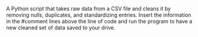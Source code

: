 A Python script that takes raw data from a CSV file and cleans it by removing nulls, duplicates, and standardizing entries. 
Insert the information in the #comment lines above the line of code and run the program to have a new cleaned set of data saved to your drive. 
